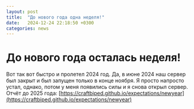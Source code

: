 ```yaml
---
layout: post
title:  "До нового года одна неделя!"
date:   2024-12-24 22:18:50 +0300
categories: news
---
```

# До нового года осталась неделя!
Вот так вот быстро и пролетел 2024 год.
Да, в июне 2024 наш сервер был закрыт и был запущен только в конце ноября. Я просто напросто устал, однако, потом у меня появились силы и я снова открыл сервер.
Отчёт до 2025 года: [https://craftbiped.github.io/expectations/newyear](https://craftbiped.github.io/expectations/newyear)

